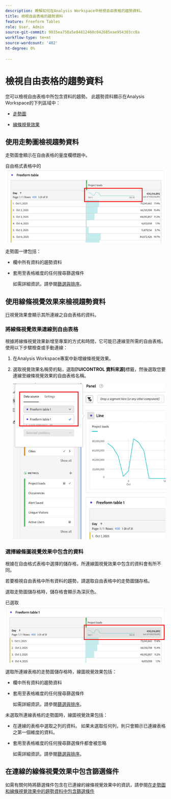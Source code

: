 ```yaml
---
description: 瞭解如何在Analysis Workspace中檢視自由表格的趨勢資料。
title: 檢視自由表格的趨勢資料
feature: Freeform Tables
role: User, Admin
source-git-commit: 9035ea758a5e84812460c042685eae954303cc8a
workflow-type: tm+mt
source-wordcount: '402'
ht-degree: 0%

---
```


# 檢視自由表格的趨勢資料

您可以檢視自由表格中所包含資料的趨勢。 此趨勢資料顯示在Analysis Workspace的下列區域中：

* [走勢圖](#use-sparklines-to-view-trended-data)

* [線條視覺效果](#use-line-visualizations-to-view-trended-data)

## 使用走勢圖檢視趨勢資料

走勢圖會顯示在自由表格的量度欄標題中。

自由格式表格中的![走勢圖](assets/table-sparkline.png)

走勢圖一律包括：

* 欄中所有資料的趨勢資料

* 套用至表格維度的任何搜尋篩選條件

  如需詳細資訊，請參閱[篩選與排序](/help/analyze/analysis-workspace/visualizations/freeform-table/filter-and-sort.md)。

## 使用線條視覺效果來檢視趨勢資料

[行](/help/analyze/analysis-workspace/visualizations/line.md)視覺效果會顯示其所連線之自由表格的資料。

### 將線條視覺效果連線到自由表格

根據將線條視覺效果新增至專案的方式和時間，它可能已連線至所需的自由表格。 使用以下步驟檢查或手動連線：

1. 在Analysis Workspace專案中新增線條視覺效果。

1. 選取視覺效果名稱旁的點，選取&#x200B;**[!UICONTROL 資料來源]**&#x200B;標籤，然後選取您要連線至線條視覺效果的自由表格名稱。

   ![連線至自由表格的線條視覺效果](assets/table-line-viz.png)

### 選擇線條圖視覺效果中包含的資料

根據在自由格式表格中選擇的儲存格，所連線圖視覺效果中包含的資料會有所不同。

若要檢視自由表格中所有資料的趨勢，請選取自由表格中的走勢圖儲存格。

選取走勢圖儲存格時，儲存格會顯示為深灰色。

已選取![走勢圖](assets/table-sparkline-selected.png)

選取所連線表格的走勢圖儲存格時，線圖視覺效果包括：

* 欄中所有資料的趨勢資料

* 套用至表格維度的任何搜尋篩選條件

  如需詳細資訊，請參閱[篩選與排序](/help/analyze/analysis-workspace/visualizations/freeform-table/filter-and-sort.md)。

未選取所連線表格的走勢圖時，線圖視覺效果包括：

* 在連線的表格中選取之列的資料。 如果未選取任何列，則只會顯示已連線表格之第一個維度的資料。

* 套用至表格維度的任何搜尋篩選條件都會被忽略

  如需詳細資訊，請參閱[篩選與排序](/help/analyze/analysis-workspace/visualizations/freeform-table/filter-and-sort.md)。


## 在連線的線條視覺效果中包含篩選條件

如需有關何時將篩選條件包含在已連線的線條視覺效果中的資訊，請參閱[在走勢圖和線條視覺效果中的趨勢資料中包含篩選條件](/help/analyze/analysis-workspace/visualizations/freeform-table/filter-and-sort.md#include-filter-criteria-in-trended-data-in-sparklines-and-line-visualizations)

